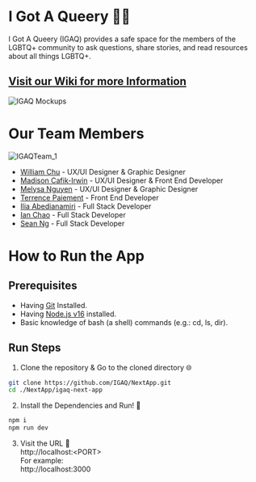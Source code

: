 # I Got A Queery 🏳️‍🌈

I Got A Queery (IGAQ) provides a safe space for the members of the LGBTQ+ community to ask questions, share stories, and read resources about all things LGBTQ+.

## [Visit our Wiki for more Information](https://github.com/IGAQ/NextApp/wiki)

![IGAQ Mockups](https://user-images.githubusercontent.com/91351147/202382084-1be51ba4-3478-443e-922a-2099512b8fd3.png)


# Our Team Members

![IGAQTeam_1](https://user-images.githubusercontent.com/91351147/205262750-572af309-30e6-433a-b5ee-59eb2f184922.svg)


- [William Chu](https://github.com/williamchuu) - UX/UI Designer & Graphic Designer 
- [Madison Cafik-Irwin](https://github.com/MadiMagpie) - UX/UI Designer & Front End Developer 
- [Melysa Nguyen](https://github.com/melysan) - UX/UI Designer & Graphic Designer 
- [Terrence Paiement](https://github.com/Roncyboy) - Front End Developer 
- [Ilia Abedianamiri](https://github.com/iliaamiri) - Full Stack Developer
- [Ian Chao](https://github.com/iantelli) - Full Stack Developer
- [Sean Ng](https://github.com/23o4i7) - Full Stack Developer



# How to Run the App

## Prerequisites

-   Having [Git](https://git-scm.com/downloads) Installed.
-   Having [Node.js v16](https://nodejs.org/en/) installed.
-   Basic knowledge of bash (a shell) commands (e.g.: cd, ls, dir).

## Run Steps

1. Clone the repository & Go to the cloned directory 🌐

```bash
git clone https://github.com/IGAQ/NextApp.git
cd ./NextApp/igaq-next-app
```

2. Install the Dependencies and Run! 🚀

```bash
npm i
npm run dev
```

3. Visit the URL 👀  
   http://localhost:<PORT\>  
   For example:  
   http://localhost:3000
